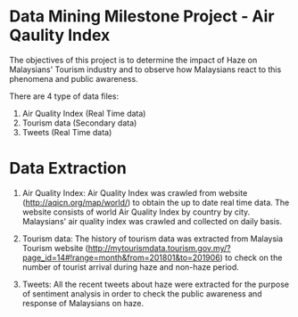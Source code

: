# Data Mining Milestone Project - Air Qaulity Index

The objectives of this project is to determine the impact of Haze on Malaysians' Tourism industry and to observe how Malaysians react to this phenomena and public awareness. 

There are 4 type of data files:
1. Air Quality Index (Real Time data)
2. Tourism data (Secondary data)
3. Tweets (Real Time data)

# Data Extraction
1. Air Quality Index:
Air Quality Index was crawled from website (http://aqicn.org/map/world/) to obtain the up to date real time data. The website consists of world Air Quality Index by country by city. Malaysians' air quality index was crawled and collected on daily basis.

2. Tourism data:
The history of tourism data was extracted from Malaysia Tourism website (http://mytourismdata.tourism.gov.my/?page_id=14#!range=month&from=201801&to=201906) to check on the number of tourist arrival during haze and non-haze period.

3. Tweets:
All the recent tweets about haze were extracted for the purpose of sentiment analysis in order to check the public awareness and response of Malaysians on haze.
